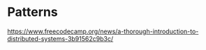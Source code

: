 # Patterns
https://www.freecodecamp.org/news/a-thorough-introduction-to-distributed-systems-3b91562c9b3c/